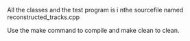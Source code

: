 All the classes and the test program is i nthe sourcefile named reconstructed_tracks.cpp


Use the make command to compile and make clean to clean.
